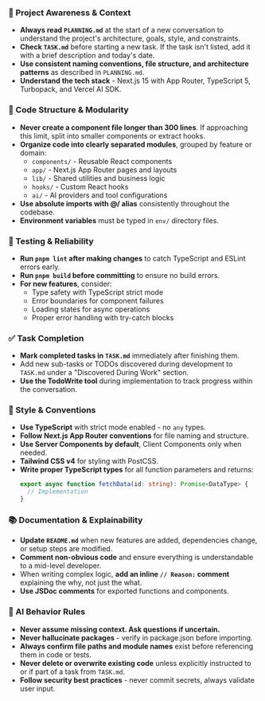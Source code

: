 ### 🔄 Project Awareness & Context
- **Always read `PLANNING.md`** at the start of a new conversation to understand the project's architecture, goals, style, and constraints.
- **Check `TASK.md`** before starting a new task. If the task isn't listed, add it with a brief description and today's date.
- **Use consistent naming conventions, file structure, and architecture patterns** as described in `PLANNING.md`.
- **Understand the tech stack** - Next.js 15 with App Router, TypeScript 5, Turbopack, and Vercel AI SDK.

### 🧱 Code Structure & Modularity
- **Never create a component file longer than 300 lines**. If approaching this limit, split into smaller components or extract hooks.
- **Organize code into clearly separated modules**, grouped by feature or domain:
  - `components/` - Reusable React components
  - `app/` - Next.js App Router pages and layouts
  - `lib/` - Shared utilities and business logic
  - `hooks/` - Custom React hooks
  - `ai/` - AI providers and tool configurations
- **Use absolute imports with @/ alias** consistently throughout the codebase.
- **Environment variables** must be typed in `env/` directory files.

### 🧪 Testing & Reliability
- **Run `pnpm lint` after making changes** to catch TypeScript and ESLint errors early.
- **Run `pnpm build` before committing** to ensure no build errors.
- **For new features**, consider:
  - Type safety with TypeScript strict mode
  - Error boundaries for component failures
  - Loading states for async operations
  - Proper error handling with try-catch blocks

### ✅ Task Completion
- **Mark completed tasks in `TASK.md`** immediately after finishing them.
- Add new sub-tasks or TODOs discovered during development to `TASK.md` under a "Discovered During Work" section.
- **Use the TodoWrite tool** during implementation to track progress within the conversation.

### 📎 Style & Conventions
- **Use TypeScript** with strict mode enabled - no `any` types.
- **Follow Next.js App Router conventions** for file naming and structure.
- **Use Server Components by default**, Client Components only when needed.
- **Tailwind CSS v4** for styling with PostCSS.
- **Write proper TypeScript types** for all function parameters and returns:
  ```typescript
  export async function fetchData(id: string): Promise<DataType> {
    // Implementation
  }
  ```

### 📚 Documentation & Explainability
- **Update `README.md`** when new features are added, dependencies change, or setup steps are modified.
- **Comment non-obvious code** and ensure everything is understandable to a mid-level developer.
- When writing complex logic, **add an inline `// Reason:` comment** explaining the why, not just the what.
- **Use JSDoc comments** for exported functions and components.

### 🧠 AI Behavior Rules
- **Never assume missing context. Ask questions if uncertain.**
- **Never hallucinate packages** - verify in package.json before importing.
- **Always confirm file paths and module names** exist before referencing them in code or tests.
- **Never delete or overwrite existing code** unless explicitly instructed to or if part of a task from `TASK.md`.
- **Follow security best practices** - never commit secrets, always validate user input.